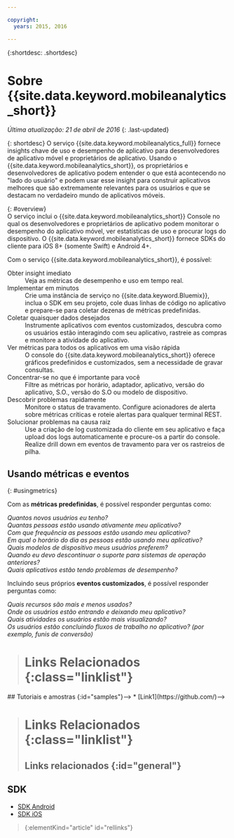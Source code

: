 ```yaml
---

copyright:
  years: 2015, 2016

---
```

{:shortdesc: .shortdesc}

# Sobre {{site.data.keyword.mobileanalytics_short}}  
*Última atualização: 21 de abril de 2016*
{: .last-updated}

{: shortdesc}
O serviço {{site.data.keyword.mobileanalytics_full}} fornece insights chave de uso e desempenho de aplicativo para desenvolvedores de aplicativo móvel e proprietários de aplicativo.  Usando o {{site.data.keyword.mobileanalytics_short}}, os proprietários e desenvolvedores de aplicativo podem entender o que está acontecendo no "lado do usuário" e podem usar esse insight para construir aplicativos melhores que são extremamente relevantes para os usuários e que se destacam no verdadeiro mundo de aplicativos móveis. 

{: #overview}  
O serviço inclui o {{site.data.keyword.mobileanalytics_short}} Console no qual os desenvolvedores e proprietários de aplicativo podem monitorar o desempenho do aplicativo móvel, ver estatísticas de uso e procurar logs do dispositivo.  O {{site.data.keyword.mobileanalytics_short}} fornece SDKs do cliente para iOS 8+ (somente Swift) e Android 4+.

<!-- Mobile Analytics Server SDKs - set of server SDKs to protect resources that are-->
<!--hosted on {{site.data.keyword.Bluemix_notm}}. Currently supported runtimes are-->
<!--Node.js and Java for Liberty.-->

Com o serviço {{site.data.keyword.mobileanalytics_short}}, é possível:
<!-- and includes the following capabilities: -->
<!-- * Near real-time analytics for client activity. Exp -->
<!--* Network latency analytics. GA only -->
<!-- * Client log search and download. Exp -->
<!--* Server log search and download. GA only -->
<!-- Crash and stack trace search. Exp -->

<dl>
	<dt>Obter insight imediato</dt>
		<dd>Veja as métricas de desempenho e uso em tempo real.</dd>
	<dt>Implementar em minutos</dt>
		<dd>Crie uma instância de serviço no {{site.data.keyword.Bluemix}}, inclua o SDK em seu projeto, cole duas linhas de código no aplicativo e prepare-se para coletar dezenas de métricas predefinidas.</dd>
	<dt>Coletar quaisquer dados desejados</dt>
		<dd>Instrumente aplicativos com eventos customizados, descubra como os usuários estão interagindo com seu aplicativo, rastreie as compras e monitore a atividade do aplicativo.  
</dd>
<dt>Ver métricas para todos os aplicativos em uma visão rápida</dt>
	<dd>O console do {{site.data.keyword.mobileanalytics_short}} oferece gráficos predefinidos e customizados, sem a necessidade de gravar consultas.</dd>
<dt>Concentrar-se no que é importante para você</dt>
	<dd>Filtre as métricas por horário, adaptador, aplicativo, versão do aplicativo, S.O., versão do S.O ou modelo de dispositivo.</dd>
<dt>Descobrir problemas rapidamente</dt>
	<dd>Monitore o status de travamento. Configure acionadores de alerta sobre métricas críticas e roteie alertas para qualquer terminal REST. </dd>
<dt>Solucionar problemas na causa raiz</dt>
	<dd>Use a criação de log customizada do cliente em seu aplicativo e faça upload dos logs automaticamente e procure-os a partir do console. Realize drill down em eventos de travamento para ver os rastreios de pilha. </dd>
</dl>
 

## Usando métricas e eventos
{: #usingmetrics}

Com as **métricas predefinidas**, é possível responder perguntas como:

*Quantos novos usuários eu tenho?*  
*Quantas pessoas estão usando ativamente meu aplicativo?*  
*Com que frequência as pessoas estão usando meu aplicativo?*  
*Em qual o horário do dia as pessoas estão usando meu aplicativo?*  
*Quais modelos de dispositivo meus usuários preferem?*  
*Quando eu devo descontinuar o suporte para sistemas de operação anteriores?*  
*Quais aplicativos estão tendo problemas de desempenho?*  

Incluindo seus próprios **eventos customizados**, é possível responder perguntas como:  

*Quais recursos são mais e menos usados?*  
*Onde os usuários estão entrando e deixando meu aplicativo?*  
*Quais atividades os usuários estão mais visualizando?*  
*Os usuários estão concluindo fluxos de trabalho no aplicativo? (por exemplo, funis de conversão)*  

<!--Client-side logs and usage data are gathered automatically and sent to the Mobile Analytics -->
<!-- service on demand. Developers and -->
<!-- administrators can use the {{site.data.keyword.mobileanalytics_short}} service dashboard to view data that -->
<!-- is gathered by the client SDK. -->

<!--## Data visualization
{: data-visualization}

All data that is collected by the analytics service can be visualized through the {{site.data.keyword.mobileanalytics_short}} dashboard which is accessible from your {{site.data.keyword.Bluemix_notm}} dashboard by clicking your IBM {{site.data.keyword.mobileanalytics_short}} service tile instance. You can also create custom charts, based on data that is collected by the analytics service in the dashboard. In addition to an at-a-glance view of your mobile analytics, the analytics feature includes the capability to perform a raw search against client logs, captured client crash data, and any extra data that you explicitly provide through client API function calls that feed into the {{site.data.keyword.mobileanalytics_short}} service. -->

># Links Relacionados {:class="linklist"}
<!-->## Tutoriais e amostras {:id="samples"}-->
<!-->* [Link1](https://github.com/)-->
>
># Links Relacionados {:class="linklist"}
>## Links relacionados {:id="general"}
## SDK
<!-- Links to SDK download and SDK Developer Guide -->
* [SDK Android ](https://github.com/ibm-bluemix-mobile-services/bms-clientsdk-android-core )  
* [SDK iOS ](https://github.com/ibm-bluemix-mobile-services/bms-clientsdk-swift-core)  
>
>{:elementKind="article" id="rellinks"}
